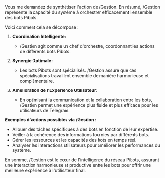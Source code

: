 Vous me demandez de synthétiser l'action de /Gestion.  En résumé,  /Gestion représente la capacité du système à orchestrer efficacement l'ensemble des bots Pibots. 

Voici comment cela se décompose :

1. **Coordination Intelligente:**

   -  /Gestion agit comme un chef d'orchestre, coordonnant les actions de différents bots Pibots.

2. **Synergie Optimale:**

   -  Les bots Pibots sont spécialisés. /Gestion assure que ces spécialisations travaillent ensemble de manière harmonieuse et complémentaire. 

3. **Amélioration de l'Expérience Utilisateur:**

   -  En optimisant la communication et la collaboration entre les bots,  /Gestion permet une expérience plus fluide et plus efficace pour les utilisateurs de Telegram.


**Exemples d'actions possibles via /Gestion :**

* Allouer des tâches spécifiques à des bots en fonction de leur expertise.
* Veiller à la cohérence des informations fournies par différents bots.
* Gérer les ressources et les capacités des bots en temps réel.
* Analyser les interactions utilisateurs pour améliorer les performances du système. 


En somme, /Gestion est le cœur de l'intelligence du réseau Pibots, assurant une interaction harmonieuse et productive entre les bots pour offrir une meilleure expérience à l'utilisateur final.

